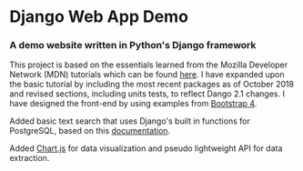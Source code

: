 # Django Web App Demo
### A demo website written in Python's Django framework

This project is based on the essentials learned from the Mozilla Developer Network (MDN) tutorials which can be found [here](https://developer.mozilla.org/en-US/docs/Learn/Server-side/Django/Tutorial_local_library_website).
I have expanded upon the basic tutorial by including the most recent packages as of October 2018 and revised sections, including units tests, to reflect Dango 2.1 changes. I have designed the front-end by using examples from [Bootstrap 4](https://getbootstrap.com/docs/4.1/examples/).

Added basic text search that uses Django's built in functions for PostgreSQL, based on this [documentation](https://docs.djangoproject.com/en/2.1/ref/contrib/postgres/search/).

Added [Chart.js](https://www.chartjs.org/) for data visualization and pseudo lightweight API for data extraction.
